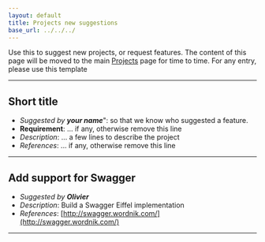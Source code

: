 ```yaml
---
layout: default
title: Projects new suggestions
base_url: ../../../
---
```

Use this to suggest new projects, or request features.
The content of this page  will be moved to the main [Projects](Projects) page for time to time.
For any entry, please use this template

----

## Short title
* _Suggested by **your name**_": so that we know who suggested a feature.
* **Requirement**: ... if any, otherwise remove this line
* _Description_: ...  a few lines to describe the project
* _References_: ...  if any, otherwise remove this line

----

## Add support for Swagger
* _Suggested by **Olivier**_
* _Description_: Build a Swagger Eiffel implementation
* _References_: [http://swagger.wordnik.com/](http://swagger.wordnik.com/)

----
